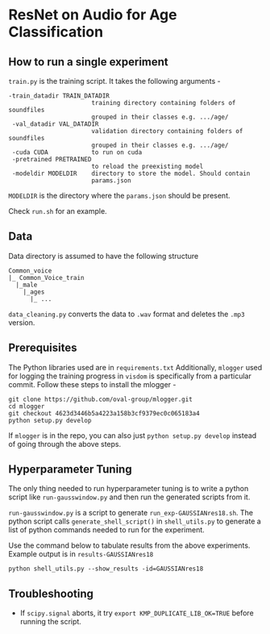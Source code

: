 # ResNet on Audio for Age Classification

## How to run a single experiment
`train.py` is the training script. It takes the following arguments -  

```
-train_datadir TRAIN_DATADIR
                       training directory containing folders of soundfiles
                       grouped in their classes e.g. .../age/
 -val_datadir VAL_DATADIR
                       validation directory containing folders of soundfiles
                       grouped in their classes e.g. .../age/
 -cuda CUDA            to run on cuda
 -pretrained PRETRAINED
                       to reload the preexisting model
 -modeldir MODELDIR    directory to store the model. Should contain
                       params.json
```

`MODELDIR` is the directory where the `params.json` should be present.

Check `run.sh` for an example.

## Data

Data directory is assumed to have the following structure
```
Common_voice
|_ Common_Voice_train
  |_male
    |_ages
      |_ ...
```

`data_cleaning.py` converts the data to `.wav` format and deletes the `.mp3` version.

## Prerequisites
The Python libraries used are in `requirements.txt`
Additionally, `mlogger` used for logging the training progress in `visdom` is specifically from a particular commit. Follow these steps to install the mlogger -

```
git clone https://github.com/oval-group/mlogger.git
cd mlogger
git checkout 4623d3446b5a4223a158b3cf9379ec0c065183a4
python setup.py develop
```

If `mlogger` is in the repo, you can also just  `python setup.py develop` instead of going through the above steps.

## Hyperparameter Tuning
The only thing needed to run hyperparameter tuning is to write a python script like `run-gausswindow.py` and then run the generated scripts from it.

`run-gausswindow.py` is a script to generate `run_exp-GAUSSIANres18.sh`. The python script calls `generate_shell_script()` in `shell_utils.py` to generate a list of python commands needed to run for the experiment.

Use the command below to tabulate results from the above experiments. Example output is in `results-GAUSSIANres18`
```
python shell_utils.py --show_results -id=GAUSSIANres18
```

## Troubleshooting

* If `scipy.signal` aborts, it try `export KMP_DUPLICATE_LIB_OK=TRUE` before running the script.
